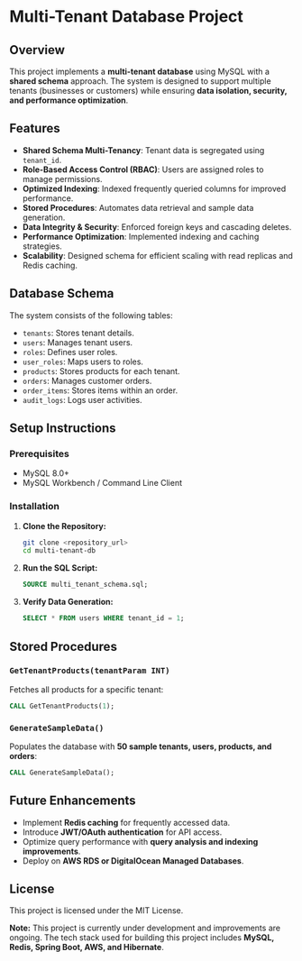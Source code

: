 # Multi-Tenant Database Project

## Overview

This project implements a **multi-tenant database** using MySQL with a **shared schema** approach. The system is designed to support multiple tenants (businesses or customers) while ensuring **data isolation, security, and performance optimization**.

## Features

- **Shared Schema Multi-Tenancy**: Tenant data is segregated using `tenant_id`.
- **Role-Based Access Control (RBAC)**: Users are assigned roles to manage permissions.
- **Optimized Indexing**: Indexed frequently queried columns for improved performance.
- **Stored Procedures**: Automates data retrieval and sample data generation.
- **Data Integrity & Security**: Enforced foreign keys and cascading deletes.
- **Performance Optimization**: Implemented indexing and caching strategies.
- **Scalability**: Designed schema for efficient scaling with read replicas and Redis caching.

## Database Schema

The system consists of the following tables:

- `tenants`: Stores tenant details.
- `users`: Manages tenant users.
- `roles`: Defines user roles.
- `user_roles`: Maps users to roles.
- `products`: Stores products for each tenant.
- `orders`: Manages customer orders.
- `order_items`: Stores items within an order.
- `audit_logs`: Logs user activities.

## Setup Instructions

### Prerequisites

- MySQL 8.0+
- MySQL Workbench / Command Line Client

### Installation

1. **Clone the Repository:**
   ```sh
   git clone <repository_url>
   cd multi-tenant-db
   ```
2. **Run the SQL Script:**
   ```sql
   SOURCE multi_tenant_schema.sql;
   ```
3. **Verify Data Generation:**
   ```sql
   SELECT * FROM users WHERE tenant_id = 1;
   ```

## Stored Procedures

### `GetTenantProducts(tenantParam INT)`

Fetches all products for a specific tenant:

```sql
CALL GetTenantProducts(1);
```

### `GenerateSampleData()`

Populates the database with **50 sample tenants, users, products, and orders**:

```sql
CALL GenerateSampleData();
```

## Future Enhancements

- Implement **Redis caching** for frequently accessed data.
- Introduce **JWT/OAuth authentication** for API access.
- Optimize query performance with **query analysis and indexing improvements**.
- Deploy on **AWS RDS or DigitalOcean Managed Databases**.

## License

This project is licensed under the MIT License.

**Note:** This project is currently under development and improvements are ongoing. The tech stack used for building this project includes **MySQL, Redis, Spring Boot, AWS, and Hibernate**.
